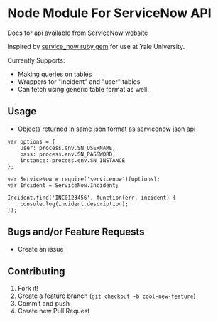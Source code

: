 Node Module For ServiceNow API
==============================

Docs for api available from [ServiceNow website](http://wiki.servicenow.com/index.php?title=REST_API)

Inspired by [service_now ruby gem](https://github.com/YaleSTC/service_now) for use at Yale University.

Currently Supports:

* Making queries on tables
* Wrappers for "incident" and "user" tables
* Can fetch using generic table format as well.

## Usage
* Objects returned in same json format as servicenow json api

```
var options = {
    user: process.env.SN_USERNAME, 
    pass: process.env.SN_PASSWORD, 
    instance: process.env.SN_INSTANCE
};

var ServiceNow = require('servicenow')(options);
var Incident = ServiceNow.Incident;

Incident.find('INC0123456', function(err, incident) {
    console.log(incident.description);
});
```

## Bugs and/or Feature Requests
* Create an issue


## Contributing
1. Fork it!
2. Create a feature branch (`git checkout -b cool-new-feature`)
3. Commit and push
4. Create new Pull Request